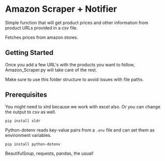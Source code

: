 # Amazon Scraper + Notifier

Simple function that will get product prices and other information from product URLs provided in a csv file.

Fetches prices from amazon stores.

## Getting Started

Once you add a few URL's with the products you want to follow, Amazon_Scraper.py will take care of the rest.

Make sure to use this folder structure to avoid issues with file paths.

## Prerequisites

You might need to xlrd because we work with excel also. Or you can change the output to csv as well.

`pip install xldr`

Python-dotenv reads key-value pairs from a `.env` file and can set them as environment variables.

`pip install python-dotenv`

BeautifulSoup, requests, pandas, the usual!
